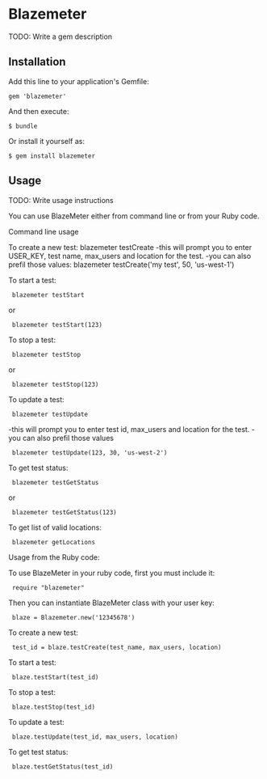 # Blazemeter

TODO: Write a gem description

## Installation

Add this line to your application's Gemfile:

    gem 'blazemeter'

And then execute:

    $ bundle

Or install it yourself as:

    $ gem install blazemeter

## Usage

TODO: Write usage instructions

You can use BlazeMeter either from command line or from your Ruby code. 

Command line usage

To create a new test:
blazemeter testCreate
-this will prompt you to enter USER_KEY, test name, max_users and location for the test.
-you can also prefil those values:
blazemeter testCreate('my test', 50, 'us-west-1')

To start a test:

     blazemeter testStart
	 
or

     blazemeter testStart(123)

To stop a test:

     blazemeter testStop
	 
or

     blazemeter testStop(123)

To update a test:

     blazemeter testUpdate
	 
-this will prompt you to enter test id, max_users and location for the test.
-you can also prefil those values

     blazemeter testUpdate(123, 30, 'us-west-2')
	 
To get test status:

     blazemeter testGetStatus
	 
or

     blazemeter testGetStatus(123)

To get list of valid locations:

     blazemeter getLocations

Usage from the Ruby code:

To use BlazeMeter in your ruby code, first you must include it:

     require "blazemeter"

Then you can instantiate BlazeMeter class with your user key:

     blaze = Blazemeter.new('12345678')

To create a new test:

     test_id = blaze.testCreate(test_name, max_users, location)

To start a test:

     blaze.testStart(test_id)

To stop a test:

     blaze.testStop(test_id)

To update a test:

     blaze.testUpdate(test_id, max_users, location)

To get test status:

     blaze.testGetStatus(test_id)

